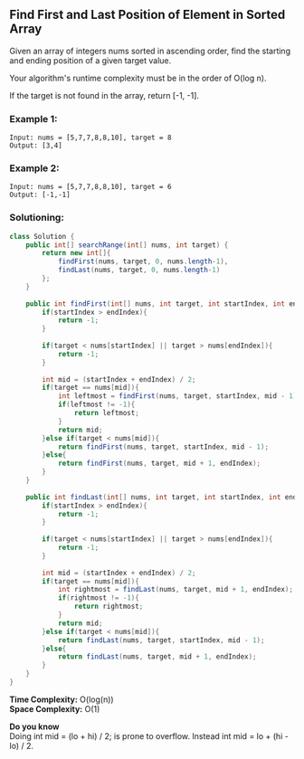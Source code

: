 ## Find First and Last Position of Element in Sorted Array

Given an array of integers nums sorted in ascending order, find the starting and ending position of a given target value.

Your algorithm's runtime complexity must be in the order of O(log n).

If the target is not found in the array, return [-1, -1].


### Example 1:
```
Input: nums = [5,7,7,8,8,10], target = 8
Output: [3,4]
```

### Example 2:
```
Input: nums = [5,7,7,8,8,10], target = 6
Output: [-1,-1]
```


 ### Solutioning:

```java
class Solution {
    public int[] searchRange(int[] nums, int target) {
        return new int[]{
            findFirst(nums, target, 0, nums.length-1),
            findLast(nums, target, 0, nums.length-1)
        };
    }
    
    public int findFirst(int[] nums, int target, int startIndex, int endIndex){
        if(startIndex > endIndex){
            return -1;
        }
        
        if(target < nums[startIndex] || target > nums[endIndex]){
            return -1;
        }
        
        int mid = (startIndex + endIndex) / 2;
        if(target == nums[mid]){
            int leftmost = findFirst(nums, target, startIndex, mid - 1);
            if(leftmost != -1){
                return leftmost;
            }
            return mid;
        }else if(target < nums[mid]){
            return findFirst(nums, target, startIndex, mid - 1);
        }else{
            return findFirst(nums, target, mid + 1, endIndex);   
        }
    }
        
    public int findLast(int[] nums, int target, int startIndex, int endIndex){
        if(startIndex > endIndex){
            return -1;
        }
        
        if(target < nums[startIndex] || target > nums[endIndex]){
            return -1;
        }
        
        int mid = (startIndex + endIndex) / 2;
        if(target == nums[mid]){
            int rightmost = findLast(nums, target, mid + 1, endIndex);
            if(rightmost != -1){
                return rightmost;
            }
            return mid;
        }else if(target < nums[mid]){
            return findLast(nums, target, startIndex, mid - 1);
        }else{
            return findLast(nums, target, mid + 1, endIndex);   
        }
    }
}
```  
**Time Complexity:** O(log(n))   
**Space Complexity:** O(1) 

**Do you know**  
Doing int mid = (lo + hi) / 2; is prone to overflow. Instead int mid = lo + (hi - lo) / 2.


